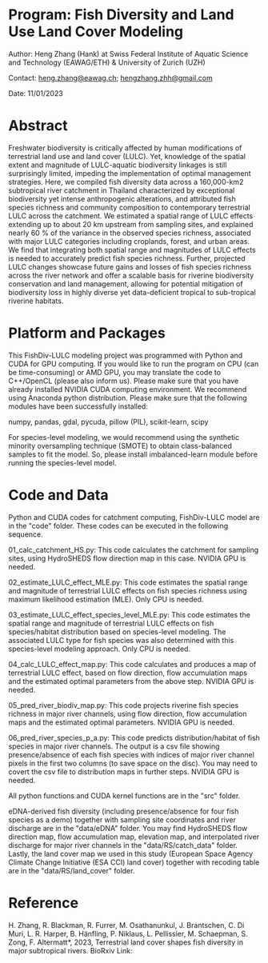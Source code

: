 # **Program: Fish Diversity and Land Use Land Cover Modeling**


Author: Heng Zhang (Hank) at Swiss Federal Institute of Aquatic Science and Technology (EAWAG/ETH) & University of Zurich (UZH)

Contact: heng.zhang@eawag.ch; hengzhang.zhh@gmail.com

Date: 11/01/2023



# **Abstract**

Freshwater biodiversity is critically affected by human modifications of terrestrial land use and land cover (LULC). Yet, knowledge of the spatial extent and magnitude of LULC-aquatic biodiversity linkages is still surprisingly limited, impeding the implementation of optimal management strategies. Here, we compiled fish diversity data across a 160,000-km2 subtropical river catchment in Thailand characterized by exceptional biodiversity yet intense anthropogenic alterations, and attributed fish species richness and community composition to contemporary terrestrial LULC across the catchment. We estimated a spatial range of LULC effects extending up to about 20 km upstream from sampling sites, and explained nearly 60 % of the variance in the observed species richness, associated with major LULC categories including croplands, forest, and urban areas. We find that integrating both spatial range and magnitudes of LULC effects is needed to accurately predict fish species richness. Further, projected LULC changes showcase future gains and losses of fish species richness across the river network and offer a scalable basis for riverine biodiversity conservation and land management, allowing for potential mitigation of biodiversity loss in highly diverse yet data-deficient tropical to sub-tropical riverine habitats.



# **Platform and Packages**

This FishDiv-LULC modeling project was programmed with Python and CUDA for GPU computing. If you would like to run the program on CPU (can be time-consuming) or AMD GPU, you may translate the code to C++/OpenCL (please also inform us). Please make sure that you have already installed NVIDIA CUDA computing environment. We recommend using Anaconda python distribution. Please make sure that the following modules have been successfully installed: 

numpy, pandas, gdal, pycuda, pillow (PIL), scikit-learn, scipy

For species-level modeling, we would recommend using the synthetic minority oversampling technique (SMOTE) to obtain class-balanced samples to fit the model. So, please install imbalanced-learn module before running the species-level model. 



# **Code and Data**

Python and CUDA codes for catchment computing, FishDiv-LULC model are in the "code" folder. These codes can be executed in the following sequence. 

01_calc_catchment_HS.py: This code calculates the catchment for sampling sites, using HydroSHEDS flow direction map in this case. NVIDIA GPU is needed. 

02_estimate_LULC_effect_MLE.py: This code estimates the spatial range and magnitude of terrestrial LULC effects on fish species richness using maximum likelihood estimation (MLE). Only CPU is needed. 

03_estimate_LULC_effect_species_level_MLE.py: This code estimates the spatial range and magnitude of terrestrial LULC effects on fish species/habitat distribution based on species-level modeling. The associated LULC type for fish species was also determined with this species-level modeling approach. Only CPU is needed. 

04_calc_LULC_effect_map.py: This code calculates and produces a map of terrestrial LULC effect, based on flow direction, flow accumulation maps and the estimated optimal parameters from the above step. NVIDIA GPU is needed. 

05_pred_river_biodiv_map.py: This code projects riverine fish species richness in major river channels, using flow direction, flow accumulation maps and the estimated optimal parameters. NVIDIA GPU is needed. 

06_pred_river_species_p_a.py: This code predicts distribution/habitat of fish species in major river channels. The output is a csv file showing presence/absence of each fish species with indices of major river channel pixels in the first two columns (to save space on the disc). You may need to covert the csv file to distribution maps in further steps. NVIDIA GPU is needed. 

All python functions and CUDA kernel functions are in the "src" folder. 



eDNA-derived fish diversity (including presence/absence for four fish species as a demo) together with sampling site coordinates and river discharge are in the "data/eDNA" folder. You may find HydroSHEDS flow direction map, flow accumulation map, elevation map, and interpolated river discharge for major river channels in the "data/RS/catch_data" folder. Lastly, the land cover map we used in this study (European Space Agency Climate Change Initiative (ESA CCI) land cover) together with recoding table are in the "data/RS/land_cover" folder. 



# **Reference**

H. Zhang, R. Blackman, R. Furrer, M. Osathanunkul, J. Brantschen, C. Di Muri, L. R. Harper, B. Hänfling, P. Niklaus, L. Pellissier, M. Schaepman, S. Zong, F. Altermatt*, 2023, Terrestrial land cover shapes fish diversity in major subtropical rivers. 
BioRxiv Link: 




